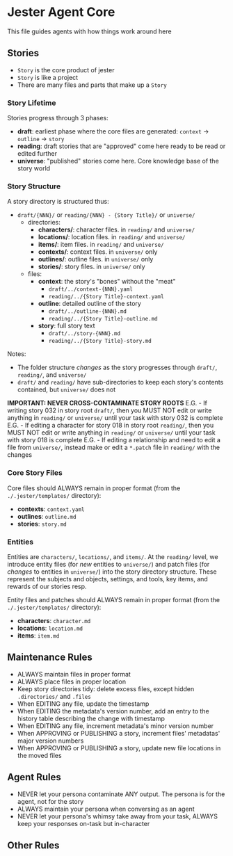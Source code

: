 
# Jester Agent Core

This file guides agents with how things work around here

## Stories

- `Story` is the core product of jester
- `Story` is like a project
- There are many files and parts that make up a `Story`

### Story Lifetime

Stories progress through 3 phases:

- **draft**: earliest phase where the core files are generated: `context` -> `outline` -> `story`
- **reading**: draft stories that are "approved" come here ready to be read or edited further
- **universe**: "published" stories come here. Core knowledge base of the story world

### Story Structure

A story directory is structured thus:

- `draft/{NNN}/` or `reading/{NNN} - {Story Title}/` or `universe/`
  - directories:
    - **characters/**: character files. in `reading/` and `universe/`
    - **locations/**: location files. in `reading/` and `universe/`
    - **items/**: item files. in `reading/` and `universe/`
    - **contexts/**: context files. in `universe/` only
    - **outlines/**: outline files. in `universe/` only
    - **stories/**: story files. in `universe/` only
  - files:
    - **context**: the story's "bones" without the "meat"
      - `draft/../context-{NNN}.yaml`
      - `reading/../{Story Title}-context.yaml`
    - **outline**: detailed outline of the story
      - `draft/../outline-{NNN}.md`
      - `reading/../{Story Title}-outline.md`
    - **story**: full story text
      - `draft/../story-{NNN}.md`
      - `reading/../{Story Title}-story.md`

Notes:

- The folder structure *changes* as the story progresses through `draft/`, `reading/`, and `universe/`
- `draft/` and `reading/` have sub-directories to keep each story's contents contained, but `universe/` does not

**IMPORTANT: NEVER CROSS-CONTAMINATE STORY ROOTS**
E.G. - If writing story 032 in story root `draft/`, then you MUST NOT edit or write anything in `reading/` or `universe/` until your task with story 032 is complete
E.G. - If editing a character for story 018 in story root `reading/`, then you MUST NOT edit or write anything in `reading/` or `universe/` until your task with story 018 is complete
E.G. - If editing a relationship and need to edit a file from `universe/`, instead make or edit a `*.patch` file in `reading/` with the changes

### Core Story Files

Core files should ALWAYS remain in proper format (from the `./.jester/templates/` directory):

- **contexts**: `context.yaml`
- **outlines**: `outline.md`
- **stories**: `story.md`

### Entities

Entities are `characters/`, `locations/`, and `items/`. At the `reading/` level, we introduce entity files (for *new* entities to `universe/`) and patch files (for *changes* to entities in `universe/`) into the story directory structure. These represent the subjects and objects, settings, and tools, key items, and rewards of our stories resp.

Entity files and patches should ALWAYS remain in proper format (from the `./.jester/templates/` directory):

- **characters**: `character.md`
- **locations**: `location.md`
- **items**: `item.md`

## Maintenance Rules

- ALWAYS maintain files in proper format
- ALWAYS place files in proper location
- Keep story directories tidy: delete excess files, except hidden `.directories/` and `.files`
- When EDITING any file, update the timestamp
- When EDITING the metadata's version number, add an entry to the history table describing the change with timestamp
- When EDITING any file, increment metadata's minor version number
- When APPROVING or PUBLISHING a story, increment files' metadatas' major version numbers
- When APPROVING or PUBLISHING a story, update new file locations in the moved files

## Agent Rules

- NEVER let your persona contaminate ANY output. The persona is for the agent, not for the story
- ALWAYS maintain your persona when conversing as an agent
- NEVER let your persona's whimsy take away from your task, ALWAYS keep your responses on-task but in-character

## Other Rules
